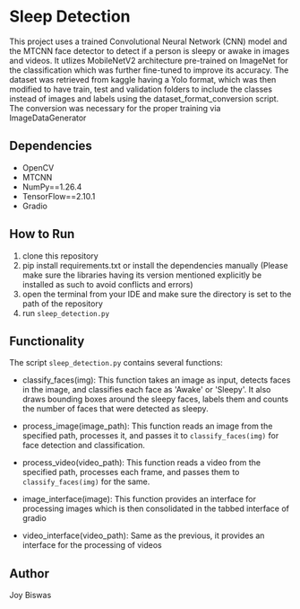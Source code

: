 # Sleep Detection
This project uses a trained Convolutional Neural Network (CNN) model and the MTCNN face detector to detect if a person is sleepy or awake in images and videos.
It utlizes MobileNetV2 architecture pre-trained on ImageNet for the classification which was further fine-tuned to improve its accuracy.
The dataset was retrieved from kaggle having a Yolo format, which was then modified to have train, test and validation folders to include 
the classes instead of images and labels using the dataset_format_conversion script. 
The conversion was necessary for the proper training via ImageDataGenerator

## Dependencies
- OpenCV
- MTCNN
- NumPy==1.26.4
- TensorFlow==2.10.1
- Gradio

## How to Run
1. clone this repository
2. pip install requirements.txt or install the dependencies manually (Please make sure the libraries having its version
    mentioned explicitly be installed as such to avoid conflicts and errors)
3. open the terminal from your IDE and make sure the directory is set to the path of the repository
4. run `sleep_detection.py`

## Functionality

The script `sleep_detection.py` contains several functions:

- classify_faces(img): This function takes an image as input, detects faces in the image, and classifies each face as 'Awake' or 'Sleepy'. It also draws bounding boxes around the sleepy faces, labels them and
   counts the number of faces that were detected as sleepy.

- process_image(image_path): This function reads an image from the specified path, processes it, and passes it to `classify_faces(img)` for face detection and classification.

- process_video(video_path): This function reads a video from the specified path, processes each frame, and passes them to `classify_faces(img)` for the same.

- image_interface(image): This function provides an interface for processing images which is then consolidated in the tabbed interface of gradio

- video_interface(video_path): Same as the previous, it provides an interface for the processing of videos

## Author
Joy Biswas
